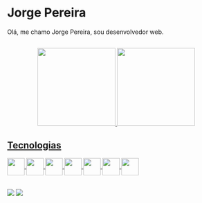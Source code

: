 # Jorge Pereira

Olá, me chamo Jorge Pereira, sou desenvolvedor web.
##
<div align="center">
  <a href="https://github.com/JPereira29">
  <img height="180em" src="https://github-readme-stats.vercel.app/api?username=JPereira29&show_icons=true&theme=dark&include_all_commits=true&count_private=true"/>
  <img height="180em" src="https://github-readme-stats.vercel.app/api/top-langs/?username=JPereira29&layout=compact&langs_count=7&theme=dark"/>
</div>
  
##
## Tecnologias

<div style="display: inline_block">
  <img align="center" height="40em" src="https://cdn.jsdelivr.net/gh/devicons/devicon/icons/csharp/csharp-original.svg" />
  <img align="center" height="40em" src="https://cdn.jsdelivr.net/gh/devicons/devicon/icons/dotnetcore/dotnetcore-original.svg" />
  <img align="center" height="40em" src="https://cdn.jsdelivr.net/gh/devicons/devicon/icons/javascript/javascript-original.svg" />
  <img align="center" height="40em" src="https://cdn.jsdelivr.net/gh/devicons/devicon/icons/typescript/typescript-original.svg" />
  <img align="center" height="40em" src="https://cdn.jsdelivr.net/gh/devicons/devicon/icons/react/react-original.svg" />
  <img align="center" height="40em" src="https://cdn.jsdelivr.net/gh/devicons/devicon/icons/html5/html5-original.svg" />
  <img align="center" height="40em" src="https://cdn.jsdelivr.net/gh/devicons/devicon/icons/css3/css3-original.svg" />
</div>
  
  ##

<div>
  <a href="https://www.linkedin.com/in/jorge-pereira29/"><img align="center" src="https://img.icons8.com/color/48/null/linkedin-circled--v1.png" /></a>
  <a href="mailto:jorgepereira29ele@gmail.com"><img align="center" src="https://img.icons8.com/color/48/null/apple-mail.png" /></a>
</div>
  
